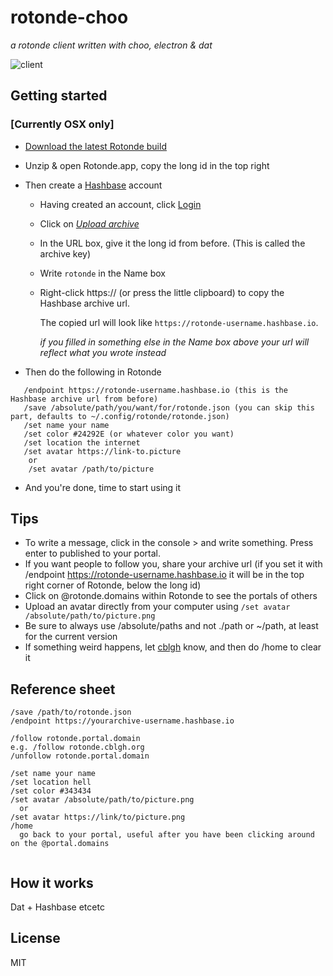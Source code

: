 # rotonde-choo
_a rotonde client written with choo, electron & dat_

![client](http://i.imgur.com/Gl9KfwE.jpg)


## Getting started
### [Currently OSX only]
* [Download the latest Rotonde build](https://cblgh.org/dl/rotonde-mac.zip)
* Unzip & open Rotonde.app, copy the long id in the top right
* Then create a [Hashbase](https://hashbase.io) account
  * Having created an account, click [Login](https://hashbase.io/login)
  * Click on [*Upload archive*](https://hashbase.io/new-archive)
  * In the URL box, give it the long id from before. (This is called the archive key)
  * Write `rotonde` in the Name box
  * Right-click https:// (or press the little clipboard) to copy the Hashbase archive url.
  
  
    The copied url will look like `https://rotonde-username.hashbase.io`.   
    
    _if you filled in something else in the Name box above your url will reflect what you wrote instead_
 
 * Then do the following in Rotonde
 ```
    /endpoint https://rotonde-username.hashbase.io (this is the Hashbase archive url from before)
    /save /absolute/path/you/want/for/rotonde.json (you can skip this part, defaults to ~/.config/rotonde/rotonde.json)
    /set name your name
    /set color #24292E (or whatever color you want)
    /set location the internet
    /set avatar https://link-to.picture 
     or
     /set avatar /path/to/picture
   ```
 * And you're done, time to start using it
## Tips
 * To write a message, click in the console > and write something. Press enter to published to your portal.
 * If you want people to follow you, share your archive url (if you set it with /endpoint https://rotonde-username.hashbase.io it will be in the top right corner of Rotonde, below the long id)
 * Click on @rotonde.domains within Rotonde to see the portals of others
 * Upload an avatar directly from your computer using `/set avatar /absolute/path/to/picture.png`
 * Be sure to always use /absolute/paths and not ./path or ~/path, at least for the current version
 * If something weird happens, let [cblgh](https://twitter.com/cblgh) know, and then do /home to clear it
   
## Reference sheet
```
/save /path/to/rotonde.json
/endpoint https://yourarchive-username.hashbase.io

/follow rotonde.portal.domain
e.g. /follow rotonde.cblgh.org
/unfollow rotonde.portal.domain

/set name your name
/set location hell
/set color #343434
/set avatar /absolute/path/to/picture.png
  or 
/set avatar https://link/to/picture.png
/home 
  go back to your portal, useful after you have been clicking around on the @portal.domains


```



 
 ## How it works
 Dat + Hashbase etcetc
 
 ## License
 MIT
